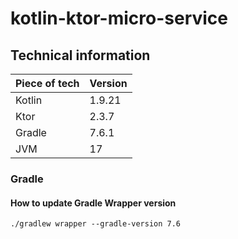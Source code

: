 # kotlin-ktor-micro-service

## Technical information

| Piece of tech | Version |
|---------------|---------|
| Kotlin        | 1.9.21  |
| Ktor          | 2.3.7   |
| Gradle        | 7.6.1   |
| JVM           | 17      |

### Gradle

#### How to update Gradle Wrapper version

```shell
./gradlew wrapper --gradle-version 7.6
```